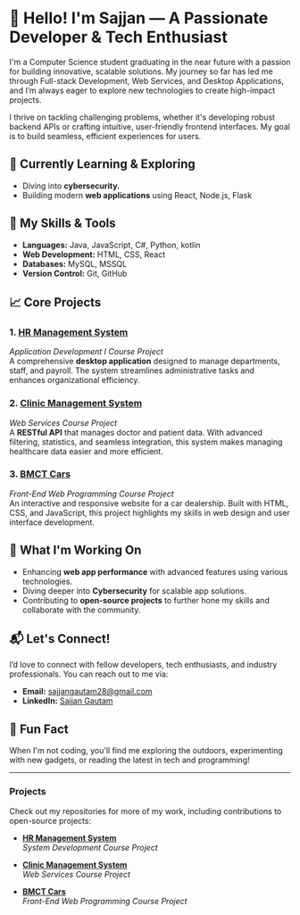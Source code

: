 # 👋 Hello! I'm Sajjan — A Passionate Developer & Tech Enthusiast

I'm a Computer Science student graduating in the near future with a passion for building innovative, scalable solutions. My journey so far has led me through Full-stack Development, Web Services, and Desktop Applications, and I’m always eager to explore new technologies to create high-impact projects.

I thrive on tackling challenging problems, whether it's developing robust backend APIs or crafting intuitive, user-friendly frontend interfaces. My goal is to build seamless, efficient experiences for users.

## 🌱 Currently Learning & Exploring
- Diving into **cybersecurity.**
- Building modern **web applications** using React, Node.js, Flask

## 💼 My Skills & Tools
- **Languages:** Java, JavaScript, C#, Python, kotlin
- **Web Development:** HTML, CSS, React
- **Databases:** MySQL, MSSQL
- **Version Control:** Git, GitHub

## 📈 Core Projects

### 1. **[HR Management System](https://github.com/sajjan15/Application-Development-I.git)**  
*Application Development I Course Project*  
A comprehensive **desktop application** designed to manage departments, staff, and payroll. The system streamlines administrative tasks and enhances organizational efficiency.

### 2. **[Clinic Management System](https://github.com/sajjan15/Web-Services.git)**  
*Web Services Course Project*  
A **RESTful API** that manages doctor and patient data. With advanced filtering, statistics, and seamless integration, this system makes managing healthcare data easier and more efficient.

### 3. **[BMCT Cars](https://github.com/sajjan15/Front-End-Web-Programming.git)**  
*Front-End Web Programming Course Project*  
An interactive and responsive website for a car dealership. Built with HTML, CSS, and JavaScript, this project highlights my skills in web design and user interface development.

## 🚀 What I'm Working On
- Enhancing **web app performance** with advanced features using various technologies.
- Diving deeper into **Cybersecurity** for scalable app solutions.
- Contributing to **open-source projects** to further hone my skills and collaborate with the community.

## 📬 Let's Connect!
I’d love to connect with fellow developers, tech enthusiasts, and industry professionals. You can reach out to me via:

- **Email:** [sajjangautam28@gmail.com](mailto:sajjangautam28@gmail.com)
- **LinkedIn:** [Sajjan Gautam](https://www.linkedin.com/in/sajjan-gautam-68891a19a)

## 🌟 Fun Fact
When I'm not coding, you'll find me exploring the outdoors, experimenting with new gadgets, or reading the latest in tech and programming!

---

### Projects

Check out my repositories for more of my work, including contributions to open-source projects:

- **[HR Management System](https://github.com/sajjan15/Application-Development-I.git)**  
*System Development Course Project*

- **[Clinic Management System](https://github.com/sajjan15/Web-Services.git)**  
*Web Services Course Project*

- **[BMCT Cars](https://github.com/sajjan15/Front-End-Web-Programming.git)**  
*Front-End Web Programming Course Project*
